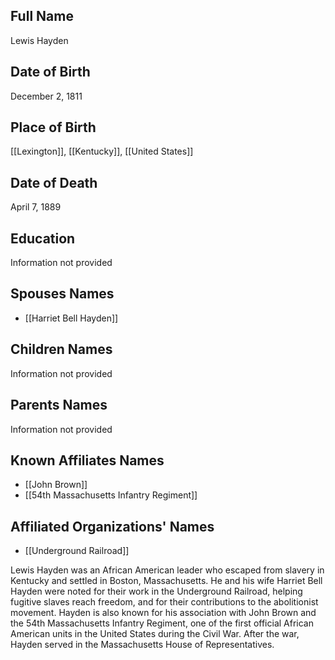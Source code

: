 ## Full Name
Lewis Hayden

## Date of Birth
December 2, 1811

## Place of Birth
[[Lexington]], [[Kentucky]], [[United States]]

## Date of Death
April 7, 1889

## Education
Information not provided

## Spouses Names
- [[Harriet Bell Hayden]]

## Children Names
Information not provided

## Parents Names
Information not provided

## Known Affiliates Names
- [[John Brown]]
- [[54th Massachusetts Infantry Regiment]]

## Affiliated Organizations' Names
- [[Underground Railroad]]

Lewis Hayden was an African American leader who escaped from slavery in Kentucky and settled in Boston, Massachusetts. He and his wife Harriet Bell Hayden were noted for their work in the Underground Railroad, helping fugitive slaves reach freedom, and for their contributions to the abolitionist movement. Hayden is also known for his association with John Brown and the 54th Massachusetts Infantry Regiment, one of the first official African American units in the United States during the Civil War. After the war, Hayden served in the Massachusetts House of Representatives.